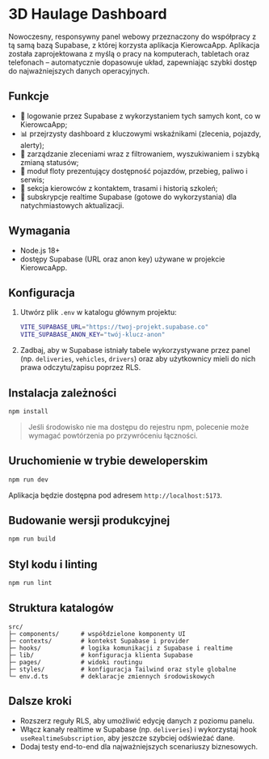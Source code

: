 # 3D Haulage Dashboard

Nowoczesny, responsywny panel webowy przeznaczony do współpracy z tą samą bazą Supabase, z której korzysta aplikacja KierowcaApp. Aplikacja została zaprojektowana z myślą o pracy na komputerach, tabletach oraz telefonach – automatycznie dopasowuje układ, zapewniając szybki dostęp do najważniejszych danych operacyjnych.

## Funkcje

- 🔐 logowanie przez Supabase z wykorzystaniem tych samych kont, co w KierowcaApp;
- 📊 przejrzysty dashboard z kluczowymi wskaźnikami (zlecenia, pojazdy, alerty);
- 🚚 zarządzanie zleceniami wraz z filtrowaniem, wyszukiwaniem i szybką zmianą statusów;
- 🚛 moduł floty prezentujący dostępność pojazdów, przebieg, paliwo i serwis;
- 👷 sekcja kierowców z kontaktem, trasami i historią szkoleń;
- 🔄 subskrypcje realtime Supabase (gotowe do wykorzystania) dla natychmiastowych aktualizacji.

## Wymagania

- Node.js 18+
- dostępy Supabase (URL oraz anon key) używane w projekcie KierowcaApp.

## Konfiguracja

1. Utwórz plik `.env` w katalogu głównym projektu:

   ```bash
   VITE_SUPABASE_URL="https://twoj-projekt.supabase.co"
   VITE_SUPABASE_ANON_KEY="twój-klucz-anon"
   ```

2. Zadbaj, aby w Supabase istniały tabele wykorzystywane przez panel (np. `deliveries`, `vehicles`, `drivers`) oraz aby użytkownicy mieli do nich prawa odczytu/zapisu poprzez RLS.

## Instalacja zależności

```bash
npm install
```

> Jeśli środowisko nie ma dostępu do rejestru npm, polecenie może wymagać powtórzenia po przywróceniu łączności.

## Uruchomienie w trybie deweloperskim

```bash
npm run dev
```

Aplikacja będzie dostępna pod adresem `http://localhost:5173`.

## Budowanie wersji produkcyjnej

```bash
npm run build
```

## Styl kodu i linting

```bash
npm run lint
```

## Struktura katalogów

```
src/
├─ components/      # współdzielone komponenty UI
├─ contexts/        # kontekst Supabase i provider
├─ hooks/           # logika komunikacji z Supabase i realtime
├─ lib/             # konfiguracja klienta Supabase
├─ pages/           # widoki routingu
├─ styles/          # konfiguracja Tailwind oraz style globalne
└─ env.d.ts         # deklaracje zmiennych środowiskowych
```

## Dalsze kroki

- Rozszerz reguły RLS, aby umożliwić edycję danych z poziomu panelu.
- Włącz kanały realtime w Supabase (np. `deliveries`) i wykorzystaj hook `useRealtimeSubscription`, aby jeszcze szybciej odświeżać dane.
- Dodaj testy end-to-end dla najważniejszych scenariuszy biznesowych.
